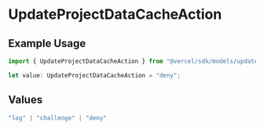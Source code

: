 # UpdateProjectDataCacheAction

## Example Usage

```typescript
import { UpdateProjectDataCacheAction } from "@vercel/sdk/models/updateprojectdatacacheop.js";

let value: UpdateProjectDataCacheAction = "deny";
```

## Values

```typescript
"log" | "challenge" | "deny"
```